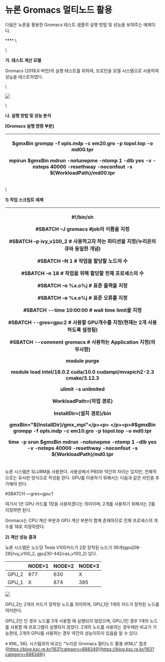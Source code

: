# 뉴론 Gromacs 멀티노드 활용

다음은 뉴론을 활용한 Gromacs 테스트 샘플의 실행 방법 및 성능을 보여주는 예제이다.

&#x20;**** \


\


**가. 테스트 계산 모델**

Gromacs (2018.6 버전)의 실행 테스트를 위하여, 프로틴을 모델 시스템으로 사용하여 성능을 테스트하였다.

\


![](https://t1.daumcdn.net/cfile/tistory/99DD5E395DB6361031)

\


&#x20; &#x20;

**나. 실행 방법 및 성능 분석**

**\[Gromacs 실행 명령 부분]**

| <p>$gmxBin grompp -f opls.mdp -c em20.gro -p topol.top -o md00.tpr</p><p>mpirun $gmxBin mdrun -notunepme -ntomp 1 -dlb yes -v -nsteps 40000 -resethway -noconfout -s ${WorkloadPath}/md00.tpr</p> |
| ------------------------------------------------------------------------------------------------------------------------------------------------------------------------------------------------- |

&#x20;

\


**1) 작업 스크립트 예제**

| <p>#!/bin/sh</p><p>#SBATCH –J gromacs                           #job의 이름을 지정</p><p>#SBATCH –p ivy_v100_2                        # 사용하고자 하는 파티션을 지정(누리온의 큐와 동일한 개념)</p><p>#SBATCH –N 1                                   # 작업을 할당할 노드의 수</p><p>#SBATCH –n 18                                  # 작업을 위해 할당할 전체 프로세스의 수</p><p>#SBATCH –o %x.o%j                            # 표준 출력을 지정</p><p>#SBATCH –e %x.e%j                            # 표준 오류를 지정</p><p>#SBATCH --time 10:00:00                     # wall time limit을 지정</p><p>#SBATCH --gres=gpu:2                        # 사용할 GPU개수를 지정(현재는 2개 사용하도록 설정됨)</p><p>#SBATCH --comment gromacs              # 사용하는 Application 지정(의무사항)</p><p> </p><p>module purge</p><p>module load intel/18.0.2 cuda/10.0 cudampi/mvapich2-2.3 cmake/3.12.3</p><p> </p><p>ulimit -s unlimited</p><p>WorkloadPath={작업 경로}</p><p>InstallDir={설치 경로}/bin</p><p>gmxBin="${InstallDir}/gmx_mpi"</p><p> </p><p>#$gmxBin grompp -f opls.mdp -c em10.gro -p topol.top -o md0.tpr</p><p> </p><p>time -p srun $gmxBin mdrun -notunepme -ntomp 1 -dlb yes -v -nsteps 40000 -resethway -noconfout -s ${WorkloadPath}/md0.tpr</p> |
| ------------------------------------------------------------------------------------------------------------------------------------------------------------------------------------------------------------------------------------------------------------------------------------------------------------------------------------------------------------------------------------------------------------------------------------------------------------------------------------------------------------------------------------------------------------------------------------------------------------------------------------------------------------------------------------------------------------------------------------------------------------------------------------------------------------------------------------------------------------------------------------------------------------------------------------------------------------------------------------------------------------------------------------------------------------------------------------------------------------------------------------------------------ |

뉴론 시스템은 SLURM을 사용한다. 사용상에서 PBS와 약간의 차이는 있지만, 전체적으로는 유사한 방식으로 작성을 한다. GPU를 이용하기 위해서는 다음과 같은 라인을 추가해야 한다.&#x20;

\#SBATCH —gres=gpu:1&#x20;

여기서 1은 GPU 카드를 1장을 사용하겠다는 의미이며, 2개를 사용하기 위해서는 2를 지정하면 된다.

Gromacs는 CPU 계산 부분과 GPU 계산 부분이 함께 존재하므로 전체 프로세스의 개수를 18로 지정하였다.

&#x20;

**2) 계산 성능 결과**

뉴론 시스템은 노드당 Tesla V100카드가 2장 장착된 노드가 36개(gpu\[08-28]/ivy\_v100\_2, gpu\[30-44]/cas\_v100\_2) 있다.&#x20;

&#x20;

| 　      | NODE=1 | NODE=2 | NODE=3 |
| ------ | ------ | ------ | ------ |
| GPU\_2 | 977    | 630    | X      |
| GPU\_1 | X      | 874    | 395    |

![](https://t1.daumcdn.net/cfile/tistory/99DFF4335DBF51C516)

GPU\_2는 2개의 카드가 장착된 노드를 의미하며, GPU\_1은 1개의 카드가 장착된 노드를 의미한다.

GPU\_2인 인 경우 노드를 3개 사용할 때 실행되지 않았으며, GPU\_1인 경우 1개의 노드를 사용할 때 프로그램이 실행되지 않았다. 2개의 노드를 사용하는 경우에만 비교가 가능한데, 2개의 GPU를 사용하는 경우 약간의 성능이득이 있음을 알 수 있다.

&#x20;

※ KNL, SKL 시스템과의 비교는 "누리온 Gromacs 멀티노드 활용 (KNL)" 참조 ([https://blog.ksc.re.kr/163?category=688349](https://blog.ksc.re.kr/163?category=688349))

&#x20;
